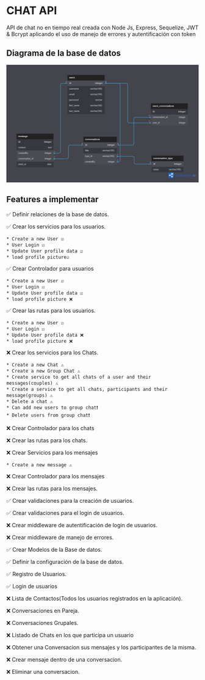 # CHAT API

API de chat no en tiempo real creada con Node Js, Express, Sequelize, JWT & Bcrypt aplicando el uso de manejo de errores y autentificación con token 

## Diagrama de la base de datos

![DB](./public/Chat_api_db.png)

## Features a implementar

✅ Definir relaciones de la base de datos.

✅ Crear los servicios para los usuarios.

    * Create a new User ☑️
    * User Login ☑️
    * Update User profile data ☑️
    * load profile picture☑️

✅ Crear Controlador para usuarios

    * Create a new User ☑️
    * User Login ☑️
    * Update User profile data ☑️
    * load profile picture ❌

✅ Crear las rutas para los usuarios.

    * Create a new User ☑️
    * User Login ☑️
    * Update User profile data ❌
    * load profile picture ❌

❌ Crear los servicios para los Chats.

    * Create a new Chat ⚠️
    * Create a new Group Chat ⚠️
    * Create service to get all chats of a user and their messages(couples) ⚠️
    * Create a service to get all chats, participants and their message(groups) ⚠️
    * Delete a chat ⚠️
    * Can add new users to group chat❗
    * Delete users from group chat❗

❌ Crear Controlador para los chats

❌ Crear las rutas para los chats.

❌ Crear Servicios para los mensajes

    * Create a new message ⚠️

❌ Crear Controlador para los mensajes

❌ Crear las rutas para los mensajes.

✅ Crear validaciones para la creación de usuarios.

✅ Crear validaciones para el login de usuarios.

❌ Crear middleware de autentificación de login de usuarios.

❌ Crear middleware de manejo de errores.

✅ Crear Modelos de la Base de datos.

✅ Definir la configuración de la base de datos.

✅ Registro de Usuarios.

✅ Login de usuarios

❌ Lista de Contactos(Todos los usuarios registrados en la aplicación).

❌ Conversaciones en Pareja.

❌ Conversaciones Grupales.

❌ Listado de Chats en los que participa un usuario

❌ Obtener una Conversacion sus mensajes y los participantes de la misma.

❌ Crear mensaje dentro de una conversacion.

❌ Eliminar una conversacion.
